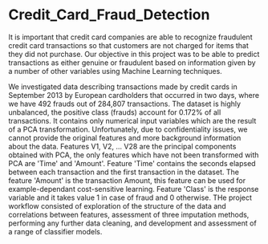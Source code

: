 # Credit_Card_Fraud_Detection

It is important that credit card companies are able to recognize fraudulent credit card transactions so that customers are not charged for items that they did not purchase. Our objective in this project was to be able to predict transactions as either genuine or fraudulent based on information given by a number of other variables using Machine Learning techniques.

We investigated data describing transactions made by credit cards in September 2013 by European cardholders that occurred in two days, where we have 492 frauds out of 284,807 transactions. The dataset is highly unbalanced, the positive class (frauds) account for 0.172% of all transactions. It contains only numerical input variables which are the result of a PCA transformation. Unfortunately, due to confidentiality issues, we cannot provide the original features and more background information about the data. Features V1, V2, … V28 are the principal components obtained with PCA, the only features which have not been transformed with PCA are 'Time' and 'Amount'. Feature 'Time' contains the seconds elapsed between each transaction and the first transaction in the dataset. The feature 'Amount' is the transaction Amount, this feature can be used for example-dependant cost-sensitive learning. Feature 'Class' is the response variable and it takes value 1 in case of fraud and 0 otherwise. THe project workflow consisted of exploration of the structure of the data and correlations between features, assessment of three imputation methods, performing any further data cleaning, and development and assessment of a range of classifier models.  
